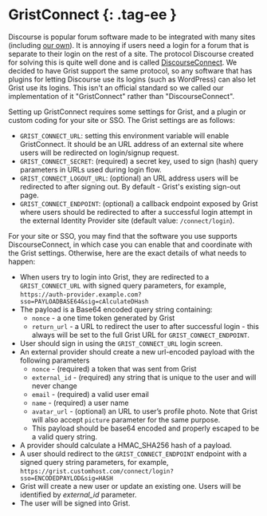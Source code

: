 GristConnect {: .tag-ee }
============

Discourse is popular forum software made to be integrated with many sites
(including [our own](https://community.getgrist.com)).  It is annoying
if users need a login for a forum that is separate to their login on
the rest of a site. The protocol Discourse created for solving this
is quite well done and is called 
[DiscourseConnect](https://meta.discourse.org/t/discourseconnect-official-single-sign-on-for-discourse-sso/13045).
We decided to have Grist support the same protocol, so any software
that has plugins for letting Discourse use its logins (such as WordPress)
can also let Grist use its logins. This isn't an official standard so
we called our implementation of it "GristConnect" rather than
"DiscourseConnect".

Setting up GristConnect requires some settings for Grist, and a plugin or
custom coding for your site or SSO. The Grist settings are as follows:

  * `GRIST_CONNECT_URL`: setting this environment variable will enable GristConnect. It should be an URL address of an external site where users will be redirected on login/signup request.
  * `GRIST_CONNECT_SECRET`: (required) a secret key, used to sign (hash) query parameters in URLs used during login flow. 
  * `GRIST_CONNECT_LOGOUT_URL`: (optional) an URL address users will be redirected to after signing out. By default - Grist's existing sign-out page.
  * `GRIST_CONNECT_ENDPOINT`: (optional) a callback endpoint exposed by Grist where users should be redirected to after a successful login attempt in the external Identity Provider site (default value: `/connect/login`).

For your site or SSO, you may find that the software you use supports
DiscourseConnect, in which case you can enable that and coordinate with the
Grist settings. Otherwise, here are the exact details of what needs to happen:

  * When users try to login into Grist, they are redirected to a `GRIST_CONNECT_URL` with signed query parameters, for example, `https://auth-provider.example.com?sso=PAYLOADBASE64&sig=cAlculateDHash`
  * The payload is a Base64 encoded query string containing:
    - `nonce` - a one time token generated by Grist
    - `return_url` - a URL to redirect the user to after successful login - this always will be set to the full Grist URL for `GRIST_CONNECT_ENDPOINT`.
  * User should sign in using the `GRIST_CONNECT_URL` login screen.
  * An external provider should create a new url-encoded payload with the following parameters
    - `nonce` - (required) a token that was sent from Grist
    - `external_id` - (required) any string that is unique to the user and will never change
    - `email` - (required) a valid user email
    - `name` - (required) a user name
    - `avatar_url` - (optional) an URL to user’s profile photo. Note that Grist will also accept `picture` parameter for the same purpose.
    - This payload should be base64 encoded and properly escaped to be a valid query string.
  * A provider should calculate a HMAC_SHA256 hash of a payload.
  * A user should redirect to the `GRIST_CONNECT_ENDPOINT` endpoint with a signed query string parameters, for example, `https://grist.customhost.com/connect/login?sso=ENCODEDPAYLOD&sig=HASH`
  * Grist will create a new user or update an existing one. Users will be identified by *external_id* parameter.
  * The user will be signed into Grist.
